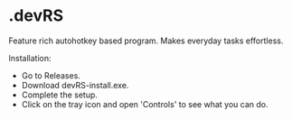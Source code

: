 # .devRS
Feature rich autohotkey based program. Makes everyday tasks effortless.

Installation: 

* Go to Releases.
* Download devRS-install.exe.
* Complete the setup.
* Click on the tray icon and open 'Controls' to see what you can do.